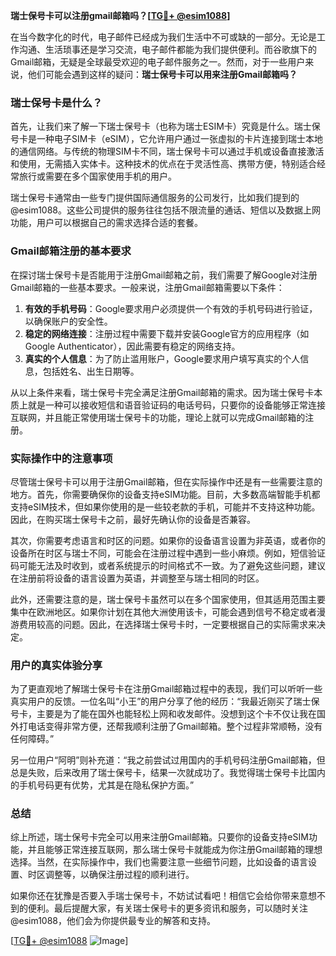 **瑞士保号卡可以注册gmail邮箱吗？[[TG💪+ @esim1088](https://t.me/s/esim1088)]**

在当今数字化的时代，电子邮件已经成为我们生活中不可或缺的一部分。无论是工作沟通、生活琐事还是学习交流，电子邮件都能为我们提供便利。而谷歌旗下的Gmail邮箱，无疑是全球最受欢迎的电子邮件服务之一。然而，对于一些用户来说，他们可能会遇到这样的疑问：**瑞士保号卡可以用来注册Gmail邮箱吗？**

### 瑞士保号卡是什么？

首先，让我们来了解一下瑞士保号卡（也称为瑞士ESIM卡）究竟是什么。瑞士保号卡是一种电子SIM卡（eSIM），它允许用户通过一张虚拟的卡片连接到瑞士本地的通信网络。与传统的物理SIM卡不同，瑞士保号卡可以通过手机或设备直接激活和使用，无需插入实体卡。这种技术的优点在于灵活性高、携带方便，特别适合经常旅行或需要在多个国家使用手机的用户。

瑞士保号卡通常由一些专门提供国际通信服务的公司发行，比如我们提到的@esim1088。这些公司提供的服务往往包括不限流量的通话、短信以及数据上网功能，用户可以根据自己的需求选择合适的套餐。

### Gmail邮箱注册的基本要求

在探讨瑞士保号卡是否能用于注册Gmail邮箱之前，我们需要了解Google对注册Gmail邮箱的一些基本要求。一般来说，注册Gmail邮箱需要以下条件：

1. **有效的手机号码**：Google要求用户必须提供一个有效的手机号码进行验证，以确保账户的安全性。
2. **稳定的网络连接**：注册过程中需要下载并安装Google官方的应用程序（如Google Authenticator），因此需要有稳定的网络支持。
3. **真实的个人信息**：为了防止滥用账户，Google要求用户填写真实的个人信息，包括姓名、出生日期等。

从以上条件来看，瑞士保号卡完全满足注册Gmail邮箱的需求。因为瑞士保号卡本质上就是一种可以接收短信和语音验证码的电话号码，只要你的设备能够正常连接互联网，并且能正常使用瑞士保号卡的功能，理论上就可以完成Gmail邮箱的注册。

### 实际操作中的注意事项

尽管瑞士保号卡可以用于注册Gmail邮箱，但在实际操作中还是有一些需要注意的地方。首先，你需要确保你的设备支持eSIM功能。目前，大多数高端智能手机都支持eSIM技术，但如果你使用的是一些较老款的手机，可能并不支持这种功能。因此，在购买瑞士保号卡之前，最好先确认你的设备是否兼容。

其次，你需要考虑语言和时区的问题。如果你的设备语言设置为非英语，或者你的设备所在时区与瑞士不同，可能会在注册过程中遇到一些小麻烦。例如，短信验证码可能无法及时收到，或者系统提示的时间格式不一致。为了避免这些问题，建议在注册前将设备的语言设置为英语，并调整至与瑞士相同的时区。

此外，还需要注意的是，瑞士保号卡虽然可以在多个国家使用，但其适用范围主要集中在欧洲地区。如果你计划在其他大洲使用该卡，可能会遇到信号不稳定或者漫游费用较高的问题。因此，在选择瑞士保号卡时，一定要根据自己的实际需求来决定。

### 用户的真实体验分享

为了更直观地了解瑞士保号卡在注册Gmail邮箱过程中的表现，我们可以听听一些真实用户的反馈。一位名叫“小王”的用户分享了他的经历：“我最近刚买了瑞士保号卡，主要是为了能在国外也能轻松上网和收发邮件。没想到这个卡不仅让我在国外打电话变得非常方便，还帮我顺利注册了Gmail邮箱。整个过程非常顺畅，没有任何障碍。”

另一位用户“阿明”则补充道：“我之前尝试过用国内的手机号码注册Gmail邮箱，但总是失败，后来改用了瑞士保号卡，结果一次就成功了。我觉得瑞士保号卡比国内的手机号码更有优势，尤其是在隐私保护方面。”

### 总结

综上所述，瑞士保号卡完全可以用来注册Gmail邮箱。只要你的设备支持eSIM功能，并且能够正常连接互联网，那么瑞士保号卡就能成为你注册Gmail邮箱的理想选择。当然，在实际操作中，我们也需要注意一些细节问题，比如设备的语言设置、时区调整等，以确保注册过程的顺利进行。

如果你还在犹豫是否要入手瑞士保号卡，不妨试试看吧！相信它会给你带来意想不到的便利。最后提醒大家，有关瑞士保号卡的更多资讯和服务，可以随时关注@esim1088，他们会为你提供最专业的解答和支持。

[[TG💪+ @esim1088](https://t.me/s/esim1088) ![Image](https://i.postimg.cc/4NQfJmqS/Snipaste-2025-05-13-00-14-12.png)]